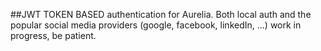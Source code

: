 
##JWT TOKEN BASED authentication for Aurelia.
Both local auth and the popular social media providers (google, facebook, linkedIn, ...)
work in progress, be patient.
